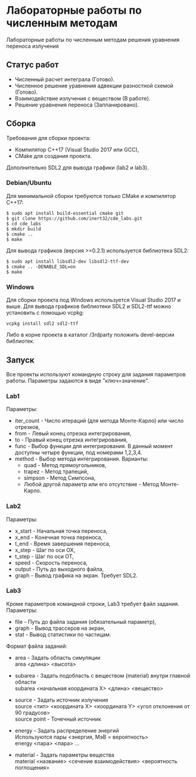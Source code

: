# Лабораторные работы по численным методам

Лабораторные работы по численным методам решения уравнения переноса излучения

## Статус работ

* Численный расчет интеграла (Готово).
* Численное решение уравнения адвекции разностной схемой (Готово).
* Взаимодействие излучения с веществом (В работе).
* Решение уравнения переноса (Запланировано).

## Сборка

Требования для сборки проекта:
* Компилятор C++17 (Visual Studio 2017 или GCC),
* CMake для создания проекта.

Дополнительно SDL2 для вывода графики (lab2 и lab3).

### Debian/Ubuntu

Для минимальной сборки требуются только CMake и компилятор C++17:

    $ sudo apt install build-essential cmake git
    $ git clone https://github.com/inert32/cde_labs.git
    $ cd cde_labs
    $ mkdir build
    $ cmake ..
    $ make

Для вывода графиков (версия >=0.2.1) используется библиотека SDL2:

    $ sudo apt install libsdl2-dev libsdl2-ttf-dev
    $ cmake .. -DENABLE_SDL=on
    $ make

### Windows

Для сборки проекта под Windows используется Visual Studio 2017 и выше.
Для вывода графиков библиотеки SDL2 и SDL2-ttf можно установить с помощью vcpkg:

    vcpkg install sdl2 sdl2-ttf

Либо в корне проекта в каталог /3rdparty положить devel-версии библиотек.

## Запуск

Все проекты используют командную строку для задания параметров работы. Параметры задаются в виде "ключ=значение".

### Lab1

Параметры:
* iter_count - Число итераций (для метода Монте-Карло) или число отрезков,
* from - Левый конец отрезка интегрирования,
* to - Правый конец отрезка интегрирования,
* func - Выбор функции для интегрирования. В данный момент доступны четыре функции, под номерами 1,2,3,4.
* method - Выбор метода интегрирования. Варианты:
    * quad - Метод прямоугольников,
    * trapez - Метод трапеций,
    * simpson - Метод Симпсона,
    * Любой другой параметр или его отсутствие - Метод Монте-Карло.

### Lab2

Параметры:
* x_start - Начальная точка переноса,
* x_end - Конечная точка переноса,
* t_end - Время завершения переноса,
* x_step - Шаг по оси OX,
* t_step - Шаг по оси OT,
* speed - Скорость переноса,
* output - Путь до выходного файла,
* graph - Вывод графика на экран. Требует SDL2.

### Lab3

Кроме параметров командной строки, Lab3 требует файл задания.
Параметры:
* file - Путь до файла задания (обязательный параметр),
* graph - Вывод трассеров на экран,
* stat - Вывод статистики по частицам.

Формат файла заданий:
* area - Задать область симуляции  
  area <длина> <высота>

* subarea - Задать подобласть с веществом (material) внутри главной области  
  subarea <начальная координата X> <длина> <вещество>

* source - Задать источник излучения  
  source <тип> <координата X> <координата Y> <угол отклонения от 90 градусов>  
  source point - Точечный источник

* energy - Задать распределение энергий  
  Используются пары <энергия, МэВ = вероятность>  
  energy <пара> <пара> ...

* material - Задать параметры вещества  
  material <название> <сечение взаимодействия> <вероятность поглощения>
